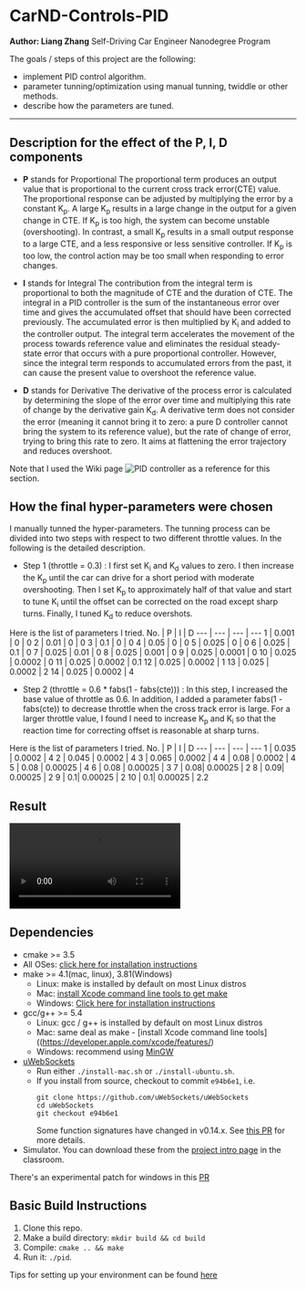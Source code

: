 # CarND-Controls-PID
**Author: Liang Zhang**
Self-Driving Car Engineer Nanodegree Program

[//]: # (References)
[video]: ./result.ogv
[wiki]: https://en.wikipedia.org/wiki/PID_controller

The goals / steps of this project are the following:
* implement PID control algorithm.
* parameter tunning/optimization using manual tunning, twiddle or other methods.
* describe how the parameters are tuned.
---
## Description for the effect of the P, I, D components
* **P** stands for Proportional
The proportional term produces an output value that is proportional to the current cross track error(CTE) value. The proportional response can be adjusted by multiplying the error by a constant K<sub>p</sub>.
A large K<sub>p</sub> results in a large change in the output for a given change in CTE. If K<sub>p</sub> is too high, the system can become unstable (overshooting). In contrast, a small K<sub>p</sub> results in a small output response to a large CTE, and a less responsive or less sensitive controller. If K<sub>p</sub> is too low, the control action may be too small when responding to error changes.

* **I** stands for Integral
The contribution from the integral term is proportional to both the magnitude of CTE and the duration of CTE. The integral in a PID controller is the sum of the instantaneous error over time and gives the accumulated offset that should have been corrected previously. The accumulated error is then multiplied by K<sub>i</sub> and added to the controller output.
The integral term accelerates the movement of the process towards reference value and eliminates the residual steady-state error that occurs with a pure proportional controller. However, since the integral term responds to accumulated errors from the past, it can cause the present value to overshoot the reference value.

* **D** stands for Derivative
The derivative of the process error is calculated by determining the slope of the error over time and multiplying this rate of change by the derivative gain K<sub>d</sub>. 
A derivative term does not consider the error (meaning it cannot bring it to zero: a pure D controller cannot bring the system to its reference value), but the rate of change of error, trying to bring this rate to zero. It aims at flattening the error trajectory and reduces overshoot.

Note that I used the Wiki page ![PID controller][wiki] as a reference for this section.
## How the final hyper-parameters were chosen
I manually tunned the hyper-parameters.  The tunning process can be divided into two steps with respect to two different throttle values. In the following is the detailed description.
* Step 1 (throttle = 0.3) : I first set  K<sub>i</sub> and K<sub>d</sub> values to zero. I then increase the K<sub>p</sub> until the car can drive for a short period with moderate overshooting. Then I set K<sub>p</sub> to approximately half of that value and start to tune K<sub>i</sub> until the offset can be corrected on the road except sharp turns. Finally, I tuned K<sub>d</sub> to reduce overshots.  

Here is the list of parameters I tried.
No. | P | I | D
--- | --- | --- | ---
1 | 0.001 | 0 | 0 
2 | 0.01 | 0 | 0
3 | 0.1 | 0 | 0
4 | 0.05 | 0 | 0
5 | 0.025 | 0 | 0
6 | 0.025 | 0.1 | 0
7 | 0.025 | 0.01 | 0
8 | 0.025 | 0.001 | 0
9 | 0.025 | 0.0001 | 0
10 | 0.025 | 0.0002 | 0
11 | 0.025 | 0.0002 | 0.1
12 | 0.025 | 0.0002 | 1
13 | 0.025 | 0.0002 | 2
14 | 0.025 | 0.0002 | 4

* Step 2  (throttle = 0.6 * fabs(1 - fabs(cte))) : In this step, I increased the base value of throttle as 0.6. In addition, I added a parameter fabs(1 - fabs(cte)) to decrease throttle when the cross track error is large. For a larger throttle value, I found I need to increase K<sub>p</sub> and K<sub>i</sub> so that the reaction time for correcting offset is reasonable at sharp turns. 

Here is the list of parameters I tried.
No. | P | I | D
--- | --- | --- | ---
1 | 0.035 | 0.0002 | 4
2 | 0.045 | 0.0002 | 4
3 | 0.065 | 0.0002 | 4
4 | 0.08 | 0.0002 | 4
5 | 0.08 | 0.00025 | 4
6 | 0.08 | 0.00025 | 3
7 | 0.08| 0.00025 | 2
8 | 0.09| 0.00025 | 2
9 | 0.1| 0.00025 | 2
10 | 0.1| 0.00025 | 2.2
## Result
[//]: # (References)
[video]: ./result.ogv
![Link to the result video][video]

## Dependencies

* cmake >= 3.5
 * All OSes: [click here for installation instructions](https://cmake.org/install/)
* make >= 4.1(mac, linux), 3.81(Windows)
  * Linux: make is installed by default on most Linux distros
  * Mac: [install Xcode command line tools to get make](https://developer.apple.com/xcode/features/)
  * Windows: [Click here for installation instructions](http://gnuwin32.sourceforge.net/packages/make.htm)
* gcc/g++ >= 5.4
  * Linux: gcc / g++ is installed by default on most Linux distros
  * Mac: same deal as make - [install Xcode command line tools]((https://developer.apple.com/xcode/features/)
  * Windows: recommend using [MinGW](http://www.mingw.org/)
* [uWebSockets](https://github.com/uWebSockets/uWebSockets)
  * Run either `./install-mac.sh` or `./install-ubuntu.sh`.
  * If you install from source, checkout to commit `e94b6e1`, i.e.
    ```
    git clone https://github.com/uWebSockets/uWebSockets 
    cd uWebSockets
    git checkout e94b6e1
    ```
    Some function signatures have changed in v0.14.x. See [this PR](https://github.com/udacity/CarND-MPC-Project/pull/3) for more details.
* Simulator. You can download these from the [project intro page](https://github.com/udacity/self-driving-car-sim/releases) in the classroom.

There's an experimental patch for windows in this [PR](https://github.com/udacity/CarND-PID-Control-Project/pull/3)

## Basic Build Instructions

1. Clone this repo.
2. Make a build directory: `mkdir build && cd build`
3. Compile: `cmake .. && make`
4. Run it: `./pid`. 

Tips for setting up your environment can be found [here](https://classroom.udacity.com/nanodegrees/nd013/parts/40f38239-66b6-46ec-ae68-03afd8a601c8/modules/0949fca6-b379-42af-a919-ee50aa304e6a/lessons/f758c44c-5e40-4e01-93b5-1a82aa4e044f/concepts/23d376c7-0195-4276-bdf0-e02f1f3c665d)






